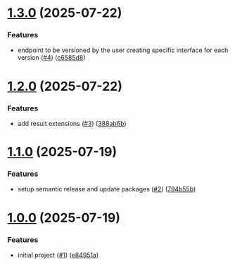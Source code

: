 # [1.3.0](https://github.com/gasbrieo/dotnet-cleanarch-aspnetcore/compare/v1.2.0...v1.3.0) (2025-07-22)


### Features

* endpoint to be versioned by the user creating specific interface for each version ([#4](https://github.com/gasbrieo/dotnet-cleanarch-aspnetcore/issues/4)) ([c6585d8](https://github.com/gasbrieo/dotnet-cleanarch-aspnetcore/commit/c6585d81a0da49ce46ec57ef35b9b566d3dbadb3))

# [1.2.0](https://github.com/gasbrieo/dotnet-cleanarch-aspnetcore/compare/v1.1.0...v1.2.0) (2025-07-22)


### Features

* add result extensions ([#3](https://github.com/gasbrieo/dotnet-cleanarch-aspnetcore/issues/3)) ([388ab6b](https://github.com/gasbrieo/dotnet-cleanarch-aspnetcore/commit/388ab6be0f3cb8b95f717dc53afc43718110aa02))

# [1.1.0](https://github.com/gasbrieo/dotnet-cleanarch-aspnetcore/compare/v1.0.0...v1.1.0) (2025-07-19)


### Features

* setup semantic release and update packages ([#2](https://github.com/gasbrieo/dotnet-cleanarch-aspnetcore/issues/2)) ([794b55b](https://github.com/gasbrieo/dotnet-cleanarch-aspnetcore/commit/794b55b0feef7360759167abca79a059a49d2d44))

# [1.0.0](https://github.com/gasbrieo/dotnet-cleanarch-aspnetcore/commits/v1.0.0) (2025-07-19)


### Features

* initial project ([#1](https://github.com/gasbrieo/dotnet-cleanarch-aspnetcore/issues/1)) ([e84951a](https://github.com/gasbrieo/dotnet-cleanarch-aspnetcore/commit/e9f6e8595a86bd7ea198a1bedd5a4e202e617c9d))
